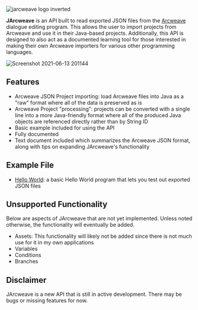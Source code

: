 
![jarcweave logo inverted](https://user-images.githubusercontent.com/6147299/124512214-75269980-dd9d-11eb-9567-ace9ae00a4bd.png)

**JArcweave** is an API built to read exported JSON files from the [Arcweave](arcweave.com) dialogue editing program. This allows the user to import projects from Arcweave and use it in their Java-based projects. Additionally, this API is designed to also act as a documented learning tool for those interested in making their own Arcweave importers for various other programming languages.

![Screenshot 2021-06-13 201144](https://user-images.githubusercontent.com/6147299/121827991-c56d7880-cc83-11eb-8c0a-a0b44ceedcd8.jpg)

## Features
- Arcweave JSON Project importing: load Arcweave files into Java as a "raw" format where all of the data is preserved as is
- Arcweave Project "processing": projects can be converted with a single line into a more Java-friendly format where all of the produced Java objects are referenced directly rather than by String ID
- Basic example included for using the API
- Fully documented
- Text document included which summarizes the Arcweave JSON format, along with tips on expanding JArcweave's functionality

## Example File
- [Hello World](https://github.com/SkyAphid/JArcweaveImporter/blob/master/src/test/com/nokoriware/arcweave/test/JArcweaveHelloWorldExample.java): a basic Hello World program that lets you test out exported JSON files

## Unsupported Functionality
Below are aspects of JArcweave that are not yet implemented. Unless noted otherwise, the functionality will eventually be added.

- Assets: This functionality will likely not be added since there is not much use for it in my own applications
- Variables
- Conditions
- Branches

## Disclaimer
JArcweave is a new API that is still in active development. There may be bugs or missing features for now.
